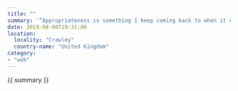 ```yaml
---
title: ""
summary: '“Appropriateness is something I keep coming back to when it comes to evaluating web technologies. I don’t think there are good tools and bad tools; just tools that are appropriate or inapropriate for the task at hand.” — Jeremy Keith'
date: 2019-08-08T19:31:00
location:
  locality: "Crawley"
  country-name: "United Kingdom"
category:
- "web"
---
```


{{ summary }}
